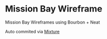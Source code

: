 # Mission Bay Wireframe

Mission Bay Wireframes using Bourbon + Neat

Auto commited via [Mixture](http://mixture.io)